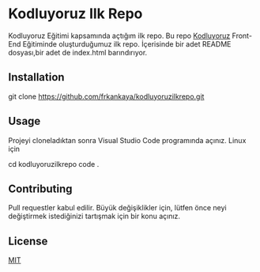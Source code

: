 # Kodluyoruz Ilk Repo

Kodluyoruz Eğitimi kapsamında açtığım ilk repo. Bu repo [Kodluyoruz](https://www.kodluyoruz.org) Front-End Eğitiminde oluşturduğumuz ilk repo. İçerisinde bir adet README dosyası,bir adet de index.html barındırıyor.

## Installation


git clone https://github.com/frkankaya/kodluyoruzilkrepo.git

## Usage
 Projeyi cloneladıktan sonra Visual Studio Code programında açınız.
 Linux için 


cd kodluyoruzilkrepo
code .


## Contributing
Pull requestler kabul edilir. Büyük değişiklikler için, lütfen önce neyi değiştirmek istediğinizi tartışmak için bir konu açınız.

## License

[MIT](https://choosealicense.com/licenses/mit/)
